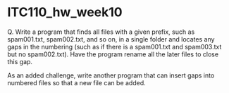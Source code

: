 # ITC110_hw_week10

Q. Write a program that finds all files with a given prefix, such as spam001.txt, 
spam002.txt, and so on, in a single folder and locates any gaps in the numbering
(such as if there is a spam001.txt and spam003.txt but no spam002.txt). 
Have the program rename all the later files to close this gap.

As an added challenge, 
write another program that can insert gaps into numbered files so that a new file can be added.

